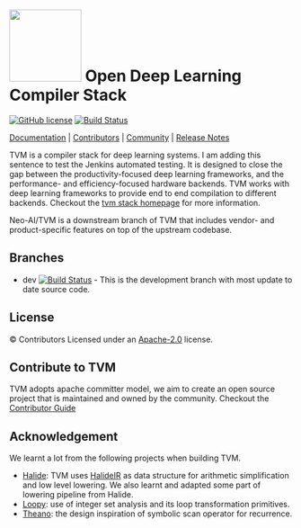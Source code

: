 <!--- Licensed to the Apache Software Foundation (ASF) under one -->
<!--- or more contributor license agreements.  See the NOTICE file -->
<!--- distributed with this work for additional information -->
<!--- regarding copyright ownership.  The ASF licenses this file -->
<!--- to you under the Apache License, Version 2.0 (the -->
<!--- "License"); you may not use this file except in compliance -->
<!--- with the License.  You may obtain a copy of the License at -->

<!---   http://www.apache.org/licenses/LICENSE-2.0 -->

<!--- Unless required by applicable law or agreed to in writing, -->
<!--- software distributed under the License is distributed on an -->
<!--- "AS IS" BASIS, WITHOUT WARRANTIES OR CONDITIONS OF ANY -->
<!--- KIND, either express or implied.  See the License for the -->
<!--- specific language governing permissions and limitations -->
<!--- under the License. -->

<img src=https://raw.githubusercontent.com/tqchen/tvm.ai/master/images/logo/tvm-logo-small.png width=128/> Open Deep Learning Compiler Stack
==============================================

[![GitHub license](https://dmlc.github.io/img/apache2.svg)](./LICENSE)
[![Build Status](http://ci.tvm.ai:8080/buildStatus/icon?job=tvm/master)](http://ci.tvm.ai:8080/job/tvm/job/master/)

[Documentation](https://docs.tvm.ai) |
[Contributors](CONTRIBUTORS.md) |
[Community](https://tvm.ai/community.html) |
[Release Notes](NEWS.md)

TVM is a compiler stack for deep learning systems. I am adding this sentence to test the Jenkins automated testing. It is designed to close the gap between the
productivity-focused deep learning frameworks, and the performance- and efficiency-focused hardware backends.
TVM works with deep learning frameworks to provide end to end compilation to different backends.
Checkout the [tvm stack homepage](https://tvm.ai/)  for more information.

Neo-AI/TVM is a downstream branch of TVM that includes vendor- and product-specific features on top of the upstream codebase.

Branches
--------
  * dev [![Build Status](https://neo-ai-ci.amazon-ml.com/job/tvm/job/dev/badge/icon)](https://neo-ai-ci.amazon-ml.com/job/tvm/job/dev/badge/icon) - This is the development branch with most update to date source code.

License
-------
© Contributors Licensed under an [Apache-2.0](https://github.com/dmlc/tvm/blob/master/LICENSE) license.

Contribute to TVM
-----------------
TVM adopts apache committer model, we aim to create an open source project that is maintained and owned by the community.
Checkout the [Contributor Guide](https://docs.tvm.ai/contribute/)

Acknowledgement
---------------
We learnt a lot from the following projects when building TVM.
- [Halide](https://github.com/halide/Halide): TVM uses [HalideIR](https://github.com/dmlc/HalideIR) as data structure for
  arithmetic simplification and low level lowering. We also learnt and adapted some part of lowering pipeline from Halide.
- [Loopy](https://github.com/inducer/loopy): use of integer set analysis and its loop transformation primitives.
- [Theano](https://github.com/Theano/Theano): the design inspiration of symbolic scan operator for recurrence.

